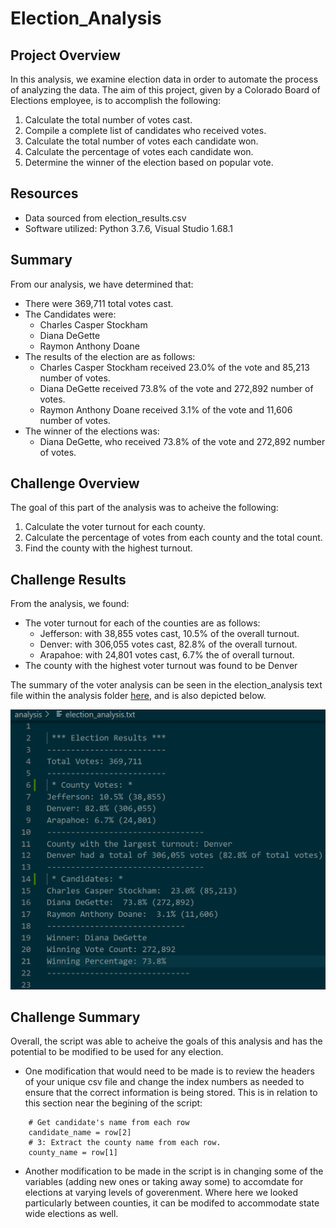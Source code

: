 # Election_Analysis

## Project Overview
In this analysis, we examine election data in order to automate the process of analyzing the data. The aim of this project, given by a Colorado Board of Elections employee, is to accomplish the following:

1. Calculate the total number of votes cast.
2. Compile a complete list of candidates who received votes.
3. Calculate the total number of votes each candidate won.
4. Calculate the percentage of votes each candidate won.
5. Determine the winner of the election based on popular vote. 

## Resources
- Data sourced from election_results.csv
- Software utilized: Python 3.7.6, Visual Studio 1.68.1

## Summary
From our analysis, we have determined that:
 - There were 369,711 total votes cast.
 - The Candidates were:
    - Charles Casper Stockham
    - Diana DeGette
    - Raymon Anthony Doane
 - The results of the election are as follows:
    - Charles Casper Stockham received 23.0% of the vote and 85,213 number of votes.
    - Diana DeGette received 73.8% of the vote and 272,892 number of votes.
    - Raymon Anthony Doane received 3.1% of the vote and 11,606 number of votes.
  - The winner of the elections was:
     - Diana DeGette, who received 73.8% of the vote and 272,892 number of votes.


## Challenge Overview
The goal of this part of the analysis was to acheive the following:

1. Calculate the voter turnout for each county.
2. Calculate the percentage of votes from each county and the total count.
3. Find the county with the highest turnout.

## Challenge Results
From the analysis, we found:
- The voter turnout for each of the counties are as follows:
  - Jefferson: with 38,855 votes cast, 10.5% of the overall turnout.
  - Denver: with 306,055 votes cast, 82.8% of the overall turnout.
  - Arapahoe: with 24,801 votes cast,  6.7% the of overall turnout.
- The county with the highest voter turnout was found to be Denver

The summary of the voter analysis can be seen in the election_analysis text file within the analysis folder [here](https://github.com/chichi-ugo/election_analysis/blob/main/analysis/election_analysis.txt), and is also depicted below.

![Election Results Summary](https://github.com/chichi-ugo/election_analysis/blob/main/Resources/election_results_txt.png?raw=true)

## Challenge Summary
Overall, the script was able to acheive the goals of this analysis and has the potential to be modified to be used for any election.
- One modification that would need to be made is to review the headers of your unique csv file and change the index numbers as needed to ensure that the correct information is being stored. This is in relation to this section near the begining of the script:
```
    # Get candidate's name from each row
    candidate_name = row[2]
    # 3: Extract the county name from each row.
    county_name = row[1]
```
- Another modification to be made in the script is in changing some of the variables (adding new ones or taking away some) to accomdate for elections at varying levels of goverenment. Where here we looked particularly between counties, it can be modifed to accommodate state wide elections as well.
